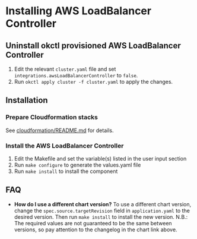 # Installing AWS LoadBalancer Controller

## Uninstall okctl provisioned AWS LoadBalancer Controller

1. Edit the relevant `cluster.yaml` file and set `integrations.awsLoadBalancerController` to `false`.
2. Run `okctl apply cluster -f cluster.yaml` to apply the changes.

## Installation

### Prepare Cloudformation stacks

See [cloudformation/README.md](cloudformation/README.md) for details.

### Install the AWS LoadBalancer Controller

1. Edit the Makefile and set the variable(s) listed in the user input section
2. Run `make configure` to generate the values.yaml file
3. Run `make install` to install the component

## FAQ

- **How do I use a different chart version?** To use a different chart version, change the `spec.source.targetRevision` field
    in `application.yaml` to the desired version. Then run `make install` to install the new version. N.B.: The required
    values are not guaranteed to be the same between versions, so pay attention to the changelog in the chart link above.
